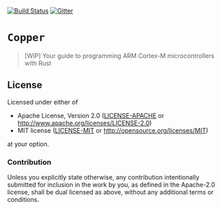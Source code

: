 [![Build Status][status]](https://travis-ci.org/japaric/copper)
[![Gitter][gitter]](https://gitter.im/japaric/copper)

[status]: https://travis-ci.org/japaric/copper.svg?branch=master
[gitter]: https://badges.gitter.im/japaric/copper.svg

# `Copper`

> [WIP] Your guide to programming ARM Cortex-M microcontrollers with Rust

## License

Licensed under either of

- Apache License, Version 2.0 ([LICENSE-APACHE](LICENSE-APACHE) or
  http://www.apache.org/licenses/LICENSE-2.0)
- MIT license ([LICENSE-MIT](LICENSE-MIT) or http://opensource.org/licenses/MIT)

at your option.

### Contribution

Unless you explicitly state otherwise, any contribution intentionally submitted for inclusion in the
work by you, as defined in the Apache-2.0 license, shall be dual licensed as above, without any
additional terms or conditions.
